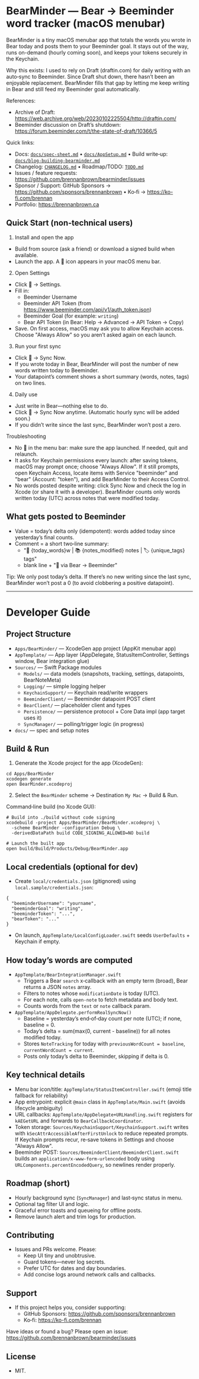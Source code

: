 # BearMinder — Bear → Beeminder word tracker (macOS menubar)

BearMinder is a tiny macOS menubar app that totals the words you wrote in Bear today and posts them to your Beeminder goal. It stays out of the way, runs on-demand (hourly coming soon), and keeps your tokens securely in the Keychain.

Why this exists: I used to rely on Draft (draftin.com) for daily writing with an auto‑sync to Beeminder. Since Draft shut down, there hasn’t been an enjoyable replacement. BearMinder fills that gap by letting me keep writing in Bear and still feed my Beeminder goal automatically.

References:
- Archive of Draft: https://web.archive.org/web/20230102225504/http://draftin.com/
- Beeminder discussion on Draft’s shutdown: https://forum.beeminder.com/t/the-state-of-draft/10366/5

Quick links:
- Docs: [`docs/spec-sheet.md`](docs/spec-sheet.md) • [`docs/AppSetup.md`](docs/AppSetup.md) • Build write‑up: [`docs/blog-building-bearminder.md`](docs/blog-building-bearminder.md)
- Changelog: [`CHANGELOG.md`](CHANGELOG.md) • Roadmap/TODO: [`TODO.md`](TODO.md)
- Issues / feature requests: https://github.com/brennanbrown/bearminder/issues
- Sponsor / Support: GitHub Sponsors → https://github.com/sponsors/brennanbrown • Ko‑fi → https://ko-fi.com/brennan
- Portfolio: https://brennanbrown.ca


## Quick Start (non‑technical users)

1) Install and open the app
- Build from source (ask a friend) or download a signed build when available.
- Launch the app. A 🐻 icon appears in your macOS menu bar.

2) Open Settings
- Click 🐻 → Settings.
- Fill in:
  - Beeminder Username
  - Beeminder API Token (from https://www.beeminder.com/api/v1/auth_token.json)
  - Beeminder Goal (for example: `writing`)
  - Bear API Token (in Bear: Help → Advanced → API Token → Copy)
- Save. On first access, macOS may ask you to allow Keychain access. Choose "Always Allow" so you aren’t asked again on each launch.

3) Run your first sync
- Click 🐻 → Sync Now.
- If you wrote today in Bear, BearMinder will post the number of new words written today to Beeminder.
- Your datapoint’s comment shows a short summary (words, notes, tags) on two lines.

4) Daily use
- Just write in Bear—nothing else to do.
- Click 🐻 → Sync Now anytime. (Automatic hourly sync will be added soon.)
- If you didn’t write since the last sync, BearMinder won’t post a zero.

Troubleshooting
- No 🐻 in the menu bar: make sure the app launched. If needed, quit and relaunch.
- It asks for Keychain permissions every launch: after saving tokens, macOS may prompt once; choose "Always Allow". If it still prompts, open Keychain Access, locate items with Service "beeminder" and "bear" (Account: "token"), and add BearMinder to their Access Control.
- No words posted despite writing: click Sync Now and check the log in Xcode (or share it with a developer). BearMinder counts only words written today (UTC) across notes that were modified today.


## What gets posted to Beeminder
- Value = today’s delta only (idempotent): words added today since yesterday’s final counts.
- Comment = a short two‑line summary:
  - "📝 {today_words}w | 📚 {notes_modified} notes | 🏷️ {unique_tags} tags"
  - blank line + "🐻 via Bear → Beeminder"

Tip: We only post today’s delta. If there’s no new writing since the last sync, BearMinder won’t post a 0 (to avoid clobbering a positive datapoint).


---

# Developer Guide

## Project Structure
- `Apps/BearMinder/` — XcodeGen app project (AppKit menubar app)
- `AppTemplate/` — App layer (AppDelegate, StatusItemController, Settings window, Bear integration glue)
- `Sources/` — Swift Package modules
  - `Models/` — data models (snapshots, tracking, settings, datapoints, BearNoteMeta)
  - `Logging/` — simple logging helper
  - `KeychainSupport/` — Keychain read/write wrappers
  - `BeeminderClient/` — Beeminder datapoint POST client
  - `BearClient/` — placeholder client and types
  - `Persistence/` — persistence protocol + Core Data impl (app target uses it)
  - `SyncManager/` — polling/trigger logic (in progress)
- `docs/` — spec and setup notes

## Build & Run
1) Generate the Xcode project for the app (XcodeGen):
```
cd Apps/BearMinder
xcodegen generate
open BearMinder.xcodeproj
```
2) Select the `BearMinder` scheme → Destination `My Mac` → Build & Run.

Command‑line build (no Xcode GUI):
```
# Build into ./build without code signing
xcodebuild -project Apps/BearMinder/BearMinder.xcodeproj \
  -scheme BearMinder -configuration Debug \
  -derivedDataPath build CODE_SIGNING_ALLOWED=NO build

# Launch the built app
open build/Build/Products/Debug/BearMinder.app
```

## Local credentials (optional for dev)
- Create `local/credentials.json` (gitignored) using `local.sample/credentials.json`:
```
{
  "beeminderUsername": "yourname",
  "beeminderGoal": "writing",
  "beeminderToken": "...",
  "bearToken": "..."
}
```
- On launch, `AppTemplate/LocalConfigLoader.swift` seeds `UserDefaults` + Keychain if empty.

## How today’s words are computed
- `AppTemplate/BearIntegrationManager.swift`
  - Triggers a Bear `search` x‑callback with an empty term (broad), Bear returns a JSON `notes` array.
  - Filters to notes whose `modificationDate` is today (UTC).
  - For each note, calls `open-note` to fetch metadata and body text.
  - Counts words from the `text` or `note` callback param.
- `AppTemplate/AppDelegate.performRealSyncNow()`
  - Baseline = yesterday’s end‑of‑day count per note (UTC); if none, baseline = 0.
  - Today’s delta = sum(max(0, current - baseline)) for all notes modified today.
  - Stores `NoteTracking` for today with `previousWordCount = baseline`, `currentWordCount = current`.
  - Posts only today’s delta to Beeminder, skipping if delta is 0.

## Key technical details
- Menu bar icon/title: `AppTemplate/StatusItemController.swift` (emoji title fallback for reliability)
- App entrypoint: explicit `@main` class in `AppTemplate/Main.swift` (avoids lifecycle ambiguity)
- URL callbacks: `AppTemplate/AppDelegate+URLHandling.swift` registers for `kAEGetURL` and forwards to `BearCallbackCoordinator`.
- Token storage: `Sources/KeychainSupport/KeychainSupport.swift` writes with `kSecAttrAccessibleAfterFirstUnlock` to reduce repeated prompts. If Keychain prompts recur, re‑save tokens in Settings and choose "Always Allow".
- Beeminder POST: `Sources/BeeminderClient/BeeminderClient.swift` builds an `application/x-www-form-urlencoded` body using `URLComponents.percentEncodedQuery`, so newlines render properly.

## Roadmap (short)
- Hourly background sync (`SyncManager`) and last‑sync status in menu.
- Optional tag filter UI and logic.
- Graceful error toasts and queueing for offline posts.
- Remove launch alert and trim logs for production.

## Contributing
- Issues and PRs welcome. Please:
  - Keep UI tiny and unobtrusive.
  - Guard tokens—never log secrets.
  - Prefer UTC for dates and day boundaries.
  - Add concise logs around network calls and callbacks.

## Support
- If this project helps you, consider supporting:
  - GitHub Sponsors: https://github.com/sponsors/brennanbrown
  - Ko‑fi: https://ko-fi.com/brennan

Have ideas or found a bug? Please open an issue: https://github.com/brennanbrown/bearminder/issues

## License
- MIT.
